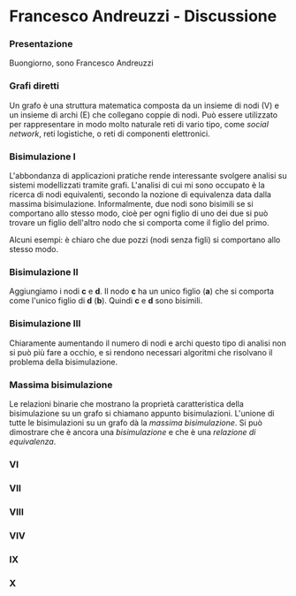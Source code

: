 # Francesco Andreuzzi - Discussione

### Presentazione
Buongiorno, sono Francesco Andreuzzi

### Grafi diretti
Un grafo è una struttura matematica composta da un insieme di nodi (V) e un insieme di archi (E) che collegano coppie di nodi. Può essere utilizzato per rappresentare in modo molto naturale reti di vario tipo, come *social network*, reti logistiche, o reti di componenti elettronici.

### Bisimulazione I
L'abbondanza di applicazioni pratiche rende interessante svolgere analisi su sistemi modellizzati tramite grafi. L'analisi di cui mi sono occupato è la ricerca di nodi equivalenti, secondo la nozione di equivalenza data dalla massima bisimulazione. Informalmente, due nodi sono bisimili se si comportano allo stesso modo, cioè per ogni figlio di uno dei due si può trovare un figlio dell'altro nodo che si comporta come il figlio del primo.

Alcuni esempi: è chiaro che due pozzi (nodi senza figli) si comportano allo stesso modo.

### Bisimulazione II
Aggiungiamo i nodi **c** e **d**. Il nodo **c** ha un unico figlio (**a**) che si comporta come l'unico figlio di **d** (**b**). Quindi **c** e **d** sono bisimili.

### Bisimulazione III
Chiaramente aumentando il numero di nodi e archi questo tipo di analisi non si può più fare a occhio, e si rendono necessari algoritmi che risolvano il problema della bisimulazione.

### Massima bisimulazione
Le relazioni binarie che mostrano la proprietà caratteristica della bisimulazione su un grafo si chiamano appunto bisimulazioni. L'unione di tutte le bisimulazioni su un grafo dà la *massima bisimulazione*. Si può dimostrare che è ancora una *bisimulazione* e che è una *relazione di equivalenza*.

### VI

### VII

### VIII

### VIV

### IX

### X

